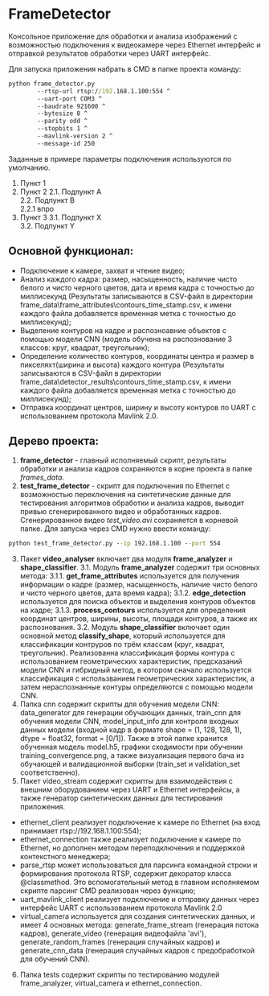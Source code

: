 # FrameDetector

Консольное приложение для обработки и анализа изображений с возможностью подключения к видеокамере через
Ethernet интерфейс и отправкой результатов обработки через UART интерфейс.

Для запуска приложения набрать в CMD в папке проекта команду:
```cmd
python frame_detector.py
        --rtsp-url rtsp://192.168.1.100:554 ^
        --uart-port COM3 ^
        --baudrate 921600 ^
        --bytesize 8 ^
        --parity odd ^
        --stopbits 1 ^
        --mavlink-version 2 ^
        --message-id 250
```
Заданные в примере параметры подключения используются по умолчанию.

1. Пункт 1
2. Пункт 2
    2.1. Подпункт А   
    2.2. Подпункт B   
        2.2.1 впро   
3. Пункт 3
    3.1. Подпункт X  
    3.2. Подпункт Y  

## Основной функционал:
- Подключение к камере, захват и чтение видео;
- Анализ каждого кадра: размер, насыщенность, наличие чисто белого и чисто черного цветов, дата и время кадра
 с точностью до миллисекунд
(Результаты записываются в CSV-файл в директории frame_data\frame_attributes\contours_time_stamp.csv,
к имени каждого файла добавляется временная метка с точностью до миллисекунд);
- Выделение контуров на кадре и распозноавние объектов с помощью модели CNN (модель обучена на распознование 3 классов: круг, квадрат, треугольник);
- Определение количество контуров, координаты центра и размер в пикселяхт(ширина и высота) каждого контура
(Результаты записываются в CSV-файл в директории frame_data\detector_results\contours_time_stamp.csv,
к имени каждого файла добавляется временная метка с точностью до миллисекунд);
- Отправка координат центров, ширину и высоту контуров по UART с использованием протокола Mavlink 2.0.

## Дерево проекта:
1. **frame_detector** - главный исполняемый скрипт, результаты обработки и анализа кадров сохраняются в корне проекта в папке *frames_data*.
2. **test_frame_detector** - скрипт для подключения по Ethernet с возможностью
переключения на синтетические данные для тестирования алгоритмов обработки и анализа кадров,
выводит привью сгенерированного видео и обработанных кадров. Сгенерированное видео
*test_video.avi* сохраняется в корневой папке. Для запуска через CMD
нужно ввести команду:
```cmd
python test_frame_detector.py --ip 192.168.1.100 --port 554
```
3. Пакет **video_analyser** включает два модуля **frame_analyzer** и **shape_classifier**.
    3.1. Модуль **frame_analyzer** содержит три основных метода:
        3.1.1. **get_frame_attributes** используется для получения информации о кадре (размер, насыщенность, наличие чисто белого и
чисто черного цветов, дата время кадра);
    3.1.2. **edge_detection** используется для поиска объектов и выделения контуров объектов на кадре;
    3.1.3. **process_contours** используется для определения координат центров, ширины, высоты, площади контуров,
а также их распознования.
    3.2. Модуль **shape_classifier** включает один основной метод **classify_shape**, который используется для классификации контруров
по трём классам (круг, квадрат, треугольник). Реализованна классификация формы контура с использованием геометрических характеристик, предсказаний модели CNN и гибридный метод, в котором сначало используется классификация с использванием геометрических характеристик, а затем нераспознанные контуры определяются с помощью модели CNN.
4. Папка cnn содержит скрипты для обучения модели CNN: data_generator для генерации обучающих данных,
train_cnn для обучения модели CNN, model_input_info для контроля входных данных модели (входной кадр в формате 
shape = (1, 128, 128, 1), dtype = float32, format = [0/1]). Также в этой папке хранится обученная модель model.h5,
графики сходимости при обучении training_convergence.png, а также визуализация первого бача
из обучающей и валидационной выборки (train_set и validation_set соответственно).
5. Пакет video_stream содержит скрипты для взаимодействия с внешним оборудованием через UART и Ethernet интерфейсы,
а также генератор синтетических данных для тестирования приложения.
- ethernet_client реализует подключение к камере по Ethernet (на вход принимает rtsp://192.168.1.100:554);
- ethernet_connection также реализует подключение к камере по Ethernet, но
дополнен методом переподключения и поддержкой контекстного менеджера;
- parse_rtsp может использоваться для парсинга командной строки и формирования протокола RTSP,
содержит декоратор класса @classmethod. Это вспомогательный метод в главном исполняемом скрипте парсинг CMD реализован
через функцию;
- uart_mavlink_client реализует подключение и отправку данных через интерфейс UART с использованием протокола Mavlink 2.0
- virtual_camera используется для создания синтетических данных, и имеет 4 основных метода: generate_frame_stream
(генерация потока кадров), generate_video (генерация видеофайла 'avi'), generate_random_frames (генерация случайных
кадров) и generate_cnn_data (генерация случайных кадров с предобработкой для обучений CNN).
6. Папка tests содержит скрипты по тестированию модулей frame_analyzer, virtual_camera и ethernet_connection.

